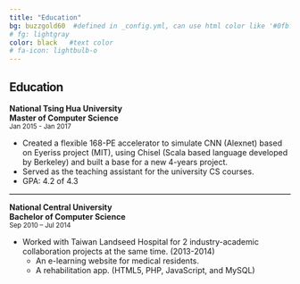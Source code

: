 ```yaml
---
title: "Education"
bg: buzzgold60  #defined in _config.yml, can use html color like '#0fbfcf'
# fg: lightgray
color: black   #text color
# fa-icon: lightbulb-o
---
```


<div class="container">
    <div class="row">
    <h2 style="font-weight: bold;letter-spacing: -.8px;">Education</h2>
    </div>
</div>

<strong>National Tsing Hua University<br>
Master of Computer Science</strong><br>
<small>Jan 2015 - Jan 2017</small>

- Created a flexible 168-PE accelerator to simulate CNN (Alexnet) based on Eyeriss project (MIT), using Chisel (Scala based language developed by Berkeley) and built a base for a new 4-years project.
- Served as the teaching assistant for the university CS courses.
- GPA: 4.2 of 4.3

<hr style="border: solid #bfbfbf; border-width: 1px 0 0; ">

<strong>National Central University<br>
Bachelor of Computer Science</strong><br>
<small>Sep 2010 – Jul 2014</small>

- Worked with Taiwan Landseed Hospital for 2 industry-academic collaboration projects at the same time. (2013-2014)
    - An e-learning website for medical residents.
    - A rehabilitation app. (HTML5, PHP, JavaScript, and MySQL)
